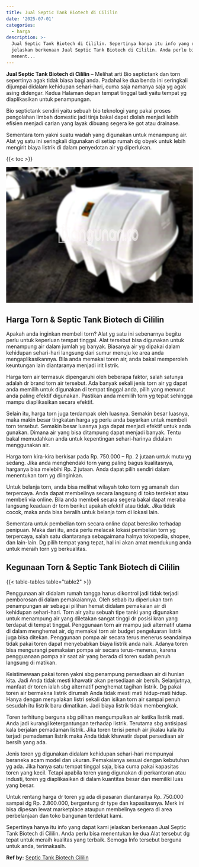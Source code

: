 ```yaml
---
title: Jual Septic Tank Biotech di Cililin
date: '2025-07-01'
categories:
  - harga
description: >-
  Jual Septic Tank Biotech di Cililin. Sepertinya hanya itu info yang dapat kami
  jelaskan berkenaan Jual Septic Tank Biotech di Cililin. Anda perlu bisa
  menent...
---
```


**Jual Septic Tank Biotech di Cililin** – Melihat arti Bio septictank dan torn sepertinya agak tidak biasa bagi anda. Padahal ke dua benda ini seringkali dijumpai didalam kehidupan sehari-hari, cuma saja namanya saja yg agak asing didengar. Kedua Halaman depan tempat tinggal tadi yaitu tempat yg diaplikasikan untuk penampungan.

Bio septictank sendiri yaitu sebuah bio teknologi yang pakai proses pengolahan limbah domestic jadi tinja bakal dapat diolah menjadi lebih efisien menjadi carian yang layak dibuang segera ke got atau drainase.

Sementara torn yakni suatu wadah yang digunakan untuk menampung air. Alat yg satu ini seringkali digunakan di setiap rumah dg obyek untuk lebih mengirit biaya listrik di dalam penyedotan air yg diperlukan.

{{< toc >}}

![Jual Septic Tank Biotech di Cililin](/images/jual-bio-septictank-12.png)

## Harga Torn & Septic Tank Biotech di Cililin

Apakah anda inginkan membeli torn? Alat yg satu ini sebenarnya begitu perlu untuk keperluan tempat tinggal. Alat tersebut bisa digunakan untuk menampung air dalam jumlah yg banyak. Biasanya air yg dipakai dalam kehidupan sehari-hari langsung dari sumur menuju ke area anda mengaplikasikannya. Bila anda memakai toren air, anda bakal memperoleh keuntungan lain diantaranya menjadi irit listrik.

Harga torn air termasuk dipengaruhi oleh beberapa faktor, salah satunya adalah dr brand torn air tersebut. Ada banyak sekali jenis torn air yg dapat anda memilih untuk digunakan di tempat tinggal anda, pilih yang menurut anda paling efektif digunakan. Pastikan anda memilih torn yg tepat sehingga mampu diaplikasikan secara efektif.

Selain itu, harga torn juga terdampak oleh luasnya. Semakin besar luasnya, maka makin besar tingkatan harga yg perlu anda bayarkan untuk membeli torn tersebut. Semakin besar luasnya juga dapat menjadi efektif untuk anda gunakan. Dimana air yang bisa ditampung dapat menjadi banyak. Tentu bakal memudahkan anda untuk kepentingan sehari-harinya didalam menggunakan air.

Harga torn kira-kira berkisar pada Rp. 750.000 – Rp. 2 jutaan untuk mutu yg sedang. Jika anda menghendaki torn yang paling bagus kualitasnya, harganya bisa melebihi Rp. 2 jutaan. Anda dapat pilih sendiri dalam menentukan torn yg diinginkan.

Untuk belanja torn, anda bisa melihat wilayah toko torn yg amanah dan terpercaya. Anda dapat membelinya secara langsung di toko terdekat atau membeli via online. Bila anda membeli secara segera bakal dapat meraba langsung keadaan dr torn berikut apakah efektif atau tidak. Jika tidak cocok, maka anda bisa beralih untuk belanja torn di lokasi lain.

Sementara untuk pembelian torn secara online dapat beresiko terhadap penipuan. Maka dari itu, anda perlu melacak lokasi pembelian torn yg terpercaya, salah satu diantaranya sebagaimana halnya tokopedia, shopee, dan lain-lain. Dg pilih tempat yang tepat, hal ini akan amat mendukung anda untuk meraih torn yg berkualitas.

## Kegunaan Torn & Septic Tank Biotech di Cililin

{{< table-tables table="table2" >}}

Penggunaan air didalam rumah tangga harus dikontrol jadi tidak terjadi pemborosan di dalam pemakaiannya. Oleh sebab itu diperlukan torn penampungan air sebagai pilihan hemat didalam pemakaian air di kehidupan sehari-hari. Torn air yaitu sebuah tipe tanki yang digunakan untuk menampung air yang diletakan sangat tinggi dr posisi kran yang terdapat di tempat tinggal. Penggunaan torn air mampu jadi alternatif utama di dalam menghemat air, dg memakai torn air budget pengeluaran listrik juga bisa ditekan. Penggunaan pompa air secara terus menerus seandainya tidak pakai toren dapat menyebabkan biaya listrik anda naik. Adanya toren bisa mengurangi pemakaian pompa air secara terus-menerus, karena pengguanaan pompa air saat air yang berada di toren sudah penuh langsung di matikan.

Keistimewaan pakai toren yakni sbg penampung persediaan air di hunian kita. Jadi Anda tidak mesti khawatir akan persediaan air bersih. Selanjutnya, manfaat dr toren ialah sbg alternatif penghemat tagihan listrik. Dg pakai toren air bermakna listrik dirumah Anda tidak mesti mati hidup-mati hidup. Hanya dengan menyalakan listri sekali dan isikan torn air sampai penuh sesudah itu listrik baru dimatikan. Jadi biaya listrik tidak membengkak.

Toren terhitung berguna sbg pilihan mengumpulkan air ketika listrik mati. Anda jadi kurangi ketergantungan terhadap listrik. Terutama sbg antisipasi kala berjalan pemadaman listrik. Jika toren terisi penuh air jikalau kala itu terjadi pemadaman listrik maka Anda tidak khawatir dapat persediaan air bersih yang ada.

Jenis toren yg digunakan didalam kehidupan sehari-hari mempunyai beraneka acam model dan ukuran. Pemakaianya sesuai dengan kebutuhan yg ada. Jika hanya satu tempat tinggal saja, bisa cuma pakai kapasitas toren yang kecil. Tetapi apabila toren yang digunakan di perkantoran atau industi, toren yg diaplikasikan di dalam kuantitas besar dan memiliki luas yang besar.

Untuk rentang harga dr toren yg ada di pasaran diantaranya Rp. 750.000 sampai dg Rp. 2.800.000, bergantung dr type dan kapasitasnya. Merk ini bisa dipesan lewat marketplace ataupun membelinya segera di area perbelanjaan dan toko bangunan terdekat kami.

Sepertinya hanya itu info yang dapat kami jelaskan berkenaan Jual Septic Tank Biotech di Cililin. Anda perlu bisa menentukan ke dua Alat tersebut dg tepat untuk meraih kualitas yang terbaik. Semoga Info tersebut berguna untuk anda, terimakasih.

**Ref by:** [Septic Tank Biotech Cililin](https://id.wikipedia.org/wiki/Septic)

